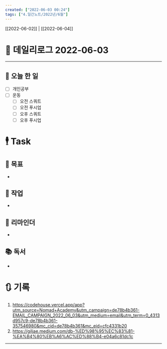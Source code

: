 ```yaml
---
created: ["2022-06-03 00:24"]
tags: ["4.일간노트/2022년/6월"]
---
```


[[2022-06-02]] | [[2022-06-04]]

# 📅 데일리로그  2022-06-03
---
## 🔷 오늘 한 일
- [ ] 개인공부
- [ ] 운동
	- [ ] 오전 스쿼트
	- [ ] 오전 푸시업
	- [ ] 오후 스쿼트
	- [ ] 오후 푸시업

# 🕴 Task
## 🎯 목표
 - 

## 🚀 작업
-  

## 📕 리마인더
-  

## 📚 독서
-  

# 🔃 기록
1.  https://codehouse.vercel.app/app?utm_source=Nomad+Academy&utm_campaign=de78b4b361-EMAIL_CAMPAIGN_2022_06_03&utm_medium=email&utm_term=0_4313d957c9-de78b4b361-357546980&mc_cid=de78b4b361&mc_eid=cfc4331b20
2. https://giljae.medium.com/db-%ED%98%95%EC%83%81-%EA%B4%80%EB%A6%AC%ED%88%B4-e04a6c81dc1c
---

